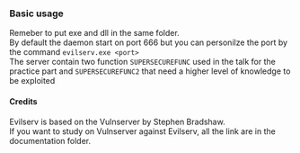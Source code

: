 ### Basic usage
Remeber to put exe and dll in the same folder. <br>
By default the daemon start on port 666 but you can personilze the port by the command ```evilserv.exe <port>```<br>
The server contain two function ```SUPERSECUREFUNC``` used in the talk for the practice part and ```SUPERSECUREFUNC2``` that need a 
higher level of knowledge to be exploited

#### Credits
Evilserv is based on the Vulnserver by Stephen Bradshaw.<br> 
If you want to study on Vulnserver against Evilserv, all the link are in the documentation folder.<br>

